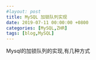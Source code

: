 ```yaml
---
#layout: post
title: MySQL 加锁队列实现
date: 2019-07-11 00:00:00 +0800
categories: [MySQL,ZHR] 
tags: [blog,MySQL]
---
```

Mysql的加锁队列的实现,有几种方式
